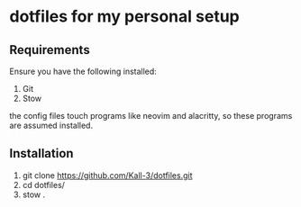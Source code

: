 # dotfiles for my personal setup

## Requirements

Ensure you have the following installed:

1. Git
2. Stow

the config files touch programs like neovim and alacritty, so these programs are assumed installed.

## Installation

1. git clone https://github.com/Kall-3/dotfiles.git
2. cd dotfiles/
3. stow .
